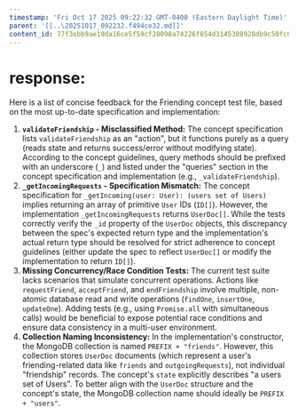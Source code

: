 ```yaml
---
timestamp: 'Fri Oct 17 2025 09:22:32 GMT-0400 (Eastern Daylight Time)'
parent: '[[..\20251017_092232.f494ce32.md]]'
content_id: 77f3ebb9ae19da16ce5f59cf20098a74226f854d3145308928db9c50fc09c0a7
---
```


# response:

Here is a list of concise feedback for the Friending concept test file, based on the most up-to-date specification and implementation:

1. **`validateFriendship` - Misclassified Method:** The concept specification lists `validateFriendship` as an "action", but it functions purely as a query (reads state and returns success/error without modifying state). According to the concept guidelines, query methods should be prefixed with an underscore (`_`) and listed under the "queries" section in the concept specification and implementation (e.g., `_validateFriendship`).
2. **`_getIncomingRequests` - Specification Mismatch:** The concept specification for `_getIncoming(user: User): (users set of Users)` implies returning an array of primitive `User` IDs (`ID[]`). However, the implementation `_getIncomingRequests` returns `UserDoc[]`. While the tests correctly verify the `_id` property of the `UserDoc` objects, this discrepancy between the spec's expected return type and the implementation's actual return type should be resolved for strict adherence to concept guidelines (either update the spec to reflect `UserDoc[]` or modify the implementation to return `ID[]`).
3. **Missing Concurrency/Race Condition Tests:** The current test suite lacks scenarios that simulate concurrent operations. Actions like `requestFriend`, `acceptFriend`, and `endFriendship` involve multiple, non-atomic database read and write operations (`findOne`, `insertOne`, `updateOne`). Adding tests (e.g., using `Promise.all` with simultaneous calls) would be beneficial to expose potential race conditions and ensure data consistency in a multi-user environment.
4. **Collection Naming Inconsistency:** In the implementation's constructor, the MongoDB collection is named `PREFIX + "friends"`. However, this collection stores `UserDoc` documents (which represent a user's friending-related data like `friends` and `outgoingRequests`), not individual "friendship" records. The concept's `state` explicitly describes "a users set of Users". To better align with the `UserDoc` structure and the concept's state, the MongoDB collection name should ideally be `PREFIX + "users"`.
